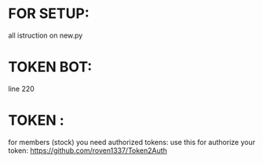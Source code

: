 # FOR SETUP:

all istruction on new.py

# TOKEN BOT:

line 220

# TOKEN :

for members (stock) you need authorized tokens:
use this for authorize your token: https://github.com/roven1337/Token2Auth
